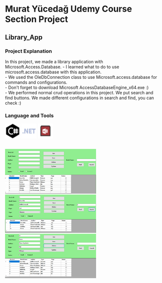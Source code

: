 # Murat Yücedağ Udemy Course Section Project 
## Library_App

<h3>Project Explanation</h3>
In this project, we made a library application with Microsoft.Access.Database.
- I learned what to do to use microsoft.access.database with this application.<br>
- We used the OleDbConnection class to use Microsoft.access.database for commands and configurations.<br>
- Don't forget to download Microsoft AccessDatabaseEngine_x64.exe :)<br>
- We performed normal crud operations in this project. We put search and find buttons. We made different configurations in search and find, you can check :)<br>

<h3>Language and Tools</h3>
<p>
  <a target="_blank"  rel="noreferrer">   
  <img
  src="Library_App\assets\c_sharp_icon.png"
  alt="C#"
  width="50"  height="50"> 
  </a>
  <a target="_blank"  rel="noreferrer"> 
  <img
  src="Library_App\assets\net_icon.png"
  alt="C#"
  width="50"  height="50">
    </a>
  <a target="_blank"  rel="noreferrer"> 
  <img
  src="Library_App\assets\library_microsoft_icon.png"
  alt="C#"
  width="50"  height="50">
    </a>
</p>

<br>
  <img
  src="Library_App\assets\1.jpeg"
  alt="Library_App"
  style="display: inline-block; margin: 0 auto; max-width: 300px">
  <br>
  <img
  src="Library_App\assets\2.jpeg"
  alt="Library_App"
  style="display: inline-block; margin: 0 auto; max-width: 300px">
  <br>
  <img
  src="Library_App\assets\3.jpeg"
  alt="Library_App"
  style="display: inline-block; margin: 0 auto; max-width: 300px">
 
